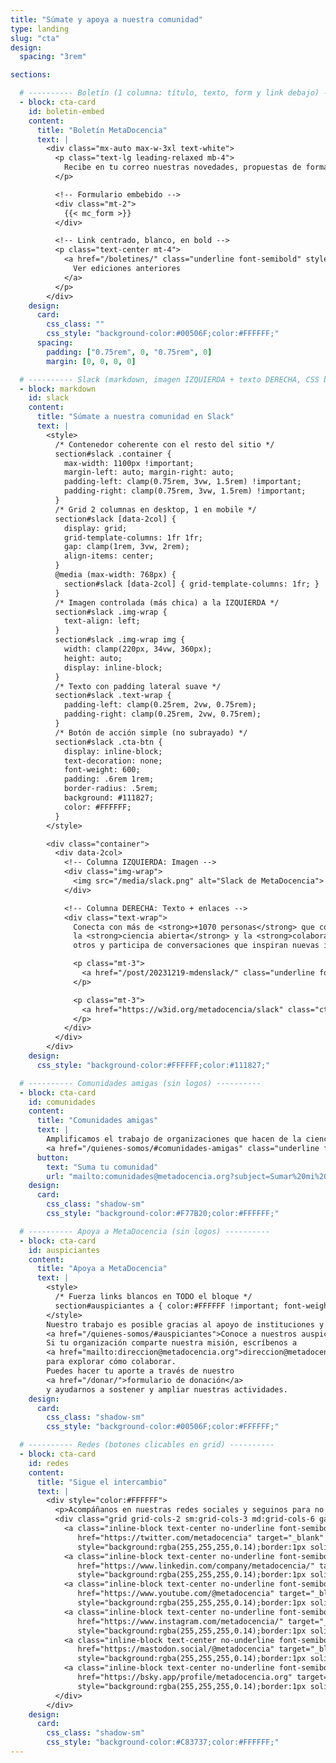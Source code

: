 ```yaml
---
title: "Súmate y apoya a nuestra comunidad"
type: landing
slug: "cta"
design:
  spacing: "3rem"

sections:

  # ---------- Boletín (1 columna: título, texto, form y link debajo) ----------
  - block: cta-card
    id: boletin-embed
    content:
      title: "Boletín MetaDocencia"
      text: |
        <div class="mx-auto max-w-3xl text-white">
          <p class="text-lg leading-relaxed mb-4">
            Recibe en tu correo nuestras novedades, propuestas de formación, oportunidades y eventos de interés.
          </p>

          <!-- Formulario embebido -->
          <div class="mt-2">
            {{< mc_form >}}
          </div>

          <!-- Link centrado, blanco, en bold -->
          <p class="text-center mt-4">
            <a href="/boletines/" class="underline font-semibold" style="color:#FFFFFF">
              Ver ediciones anteriores
            </a>
          </p>
        </div>
    design:
      card:
        css_class: ""
        css_style: "background-color:#00506F;color:#FFFFFF;"
      spacing:
        padding: ["0.75rem", 0, "0.75rem", 0]
        margin: [0, 0, 0, 0]

  # ---------- Slack (markdown, imagen IZQUIERDA + texto DERECHA, CSS base) ----------
  - block: markdown
    id: slack
    content:
      title: "Súmate a nuestra comunidad en Slack"
      text: |
        <style>
          /* Contenedor coherente con el resto del sitio */
          section#slack .container {
            max-width: 1100px !important;
            margin-left: auto; margin-right: auto;
            padding-left: clamp(0.75rem, 3vw, 1.5rem) !important;
            padding-right: clamp(0.75rem, 3vw, 1.5rem) !important;
          }
          /* Grid 2 columnas en desktop, 1 en mobile */
          section#slack [data-2col] {
            display: grid;
            grid-template-columns: 1fr 1fr;
            gap: clamp(1rem, 3vw, 2rem);
            align-items: center;
          }
          @media (max-width: 768px) {
            section#slack [data-2col] { grid-template-columns: 1fr; }
          }
          /* Imagen controlada (más chica) a la IZQUIERDA */
          section#slack .img-wrap {
            text-align: left;
          }
          section#slack .img-wrap img {
            width: clamp(220px, 34vw, 360px);
            height: auto;
            display: inline-block;
          }
          /* Texto con padding lateral suave */
          section#slack .text-wrap {
            padding-left: clamp(0.25rem, 2vw, 0.75rem);
            padding-right: clamp(0.25rem, 2vw, 0.75rem);
          }
          /* Botón de acción simple (no subrayado) */
          section#slack .cta-btn {
            display: inline-block;
            text-decoration: none;
            font-weight: 600;
            padding: .6rem 1rem;
            border-radius: .5rem;
            background: #111827;
            color: #FFFFFF;
          }
        </style>

        <div class="container">
          <div data-2col>
            <!-- Columna IZQUIERDA: Imagen -->
            <div class="img-wrap">
              <img src="/media/slack.png" alt="Slack de MetaDocencia">
            </div>

            <!-- Columna DERECHA: Texto + enlaces -->
            <div class="text-wrap">
              Conecta con más de <strong>+1070 personas</strong> que comparten interés por la <strong>educación</strong>,
              la <strong>ciencia abierta</strong> y la <strong>colaboración</strong>. Comparte experiencias, aprende de
              otros y participa de conversaciones que inspiran nuevas ideas.

              <p class="mt-3">
                <a href="/post/20231219-mdenslack/" class="underline font-semibold">Qué es y cómo sumarme</a>
              </p>

              <p class="mt-3">
                <a href="https://w3id.org/metadocencia/slack" class="cta-btn">Unirme al espacio de MetaDocencia</a>
              </p>
            </div>
          </div>
        </div>
    design:
      css_style: "background-color:#FFFFFF;color:#111827;"

  # ---------- Comunidades amigas (sin logos) ----------
  - block: cta-card
    id: comunidades
    content:
      title: "Comunidades amigas"
      text: |
        Amplificamos el trabajo de organizaciones que hacen de la ciencia abierta un esfuerzo global, colectivo y comunitario.  
        <a href="/quienes-somos/#comunidades-amigas" class="underline font-semibold" style="color:#FFFFFF">Conoce la red de comunidades</a>
      button:
        text: "Suma tu comunidad"
        url: "mailto:comunidades@metadocencia.org?subject=Sumar%20mi%20comunidad"
    design:
      card:
        css_class: "shadow-sm"
        css_style: "background-color:#F77B20;color:#FFFFFF;"

  # ---------- Apoya a MetaDocencia (sin logos) ----------
  - block: cta-card
    id: auspiciantes
    content:
      title: "Apoya a MetaDocencia"
      text: |
        <style>
          /* Fuerza links blancos en TODO el bloque */
          section#auspiciantes a { color:#FFFFFF !important; font-weight:600; text-decoration: underline; }
        </style>
        Nuestro trabajo es posible gracias al apoyo de instituciones y organizaciones que comparten nuestra misión.  
        <a href="/quienes-somos/#auspiciantes">Conoce a nuestros auspiciantes</a>
        Si tu organización comparte nuestra misión, escríbenos a
        <a href="mailto:direccion@metadocencia.org">direccion@metadocencia.org</a>
        para explorar cómo colaborar.
        Puedes hacer tu aporte a través de nuestro
        <a href="/donar/">formulario de donación</a>
        y ayudarnos a sostener y ampliar nuestras actividades.
    design:
      card:
        css_class: "shadow-sm"
        css_style: "background-color:#00506F;color:#FFFFFF;"

  # ---------- Redes (botones clicables en grid) ----------
  - block: cta-card
    id: redes
    content:
      title: "Sigue el intercambio"
      text: |
        <div style="color:#FFFFFF">
          <p>Acompáñanos en nuestras redes sociales y seguinos para no perderte novedades, debates y recursos: <strong style="color:#FFFFFF">@metadocencia</strong></p>
          <div class="grid grid-cols-2 sm:grid-cols-3 md:grid-cols-6 gap-3 mt-3">
            <a class="inline-block text-center no-underline font-semibold px-3 py-2 rounded-full"
               href="https://twitter.com/metadocencia" target="_blank" rel="noopener"
               style="background:rgba(255,255,255,0.14);border:1px solid rgba(255,255,255,0.35);color:#FFFFFF;">Twitter</a>
            <a class="inline-block text-center no-underline font-semibold px-3 py-2 rounded-full"
               href="https://www.linkedin.com/company/metadocencia/" target="_blank" rel="noopener"
               style="background:rgba(255,255,255,0.14);border:1px solid rgba(255,255,255,0.35);color:#FFFFFF;">LinkedIn</a>
            <a class="inline-block text-center no-underline font-semibold px-3 py-2 rounded-full"
               href="https://www.youtube.com/@metadocencia" target="_blank" rel="noopener"
               style="background:rgba(255,255,255,0.14);border:1px solid rgba(255,255,255,0.35);color:#FFFFFF;">YouTube</a>
            <a class="inline-block text-center no-underline font-semibold px-3 py-2 rounded-full"
               href="https://www.instagram.com/metadocencia/" target="_blank" rel="noopener"
               style="background:rgba(255,255,255,0.14);border:1px solid rgba(255,255,255,0.35);color:#FFFFFF;">Instagram</a>
            <a class="inline-block text-center no-underline font-semibold px-3 py-2 rounded-full"
               href="https://mastodon.social/@metadocencia" target="_blank" rel="me noopener"
               style="background:rgba(255,255,255,0.14);border:1px solid rgba(255,255,255,0.35);color:#FFFFFF;">Mastodon</a>
            <a class="inline-block text-center no-underline font-semibold px-3 py-2 rounded-full"
               href="https://bsky.app/profile/metadocencia.org" target="_blank" rel="noopener"
               style="background:rgba(255,255,255,0.14);border:1px solid rgba(255,255,255,0.35);color:#FFFFFF;">Bluesky</a>
          </div>
        </div>
    design:
      card:
        css_class: "shadow-sm"
        css_style: "background-color:#C83737;color:#FFFFFF;"
---
```

